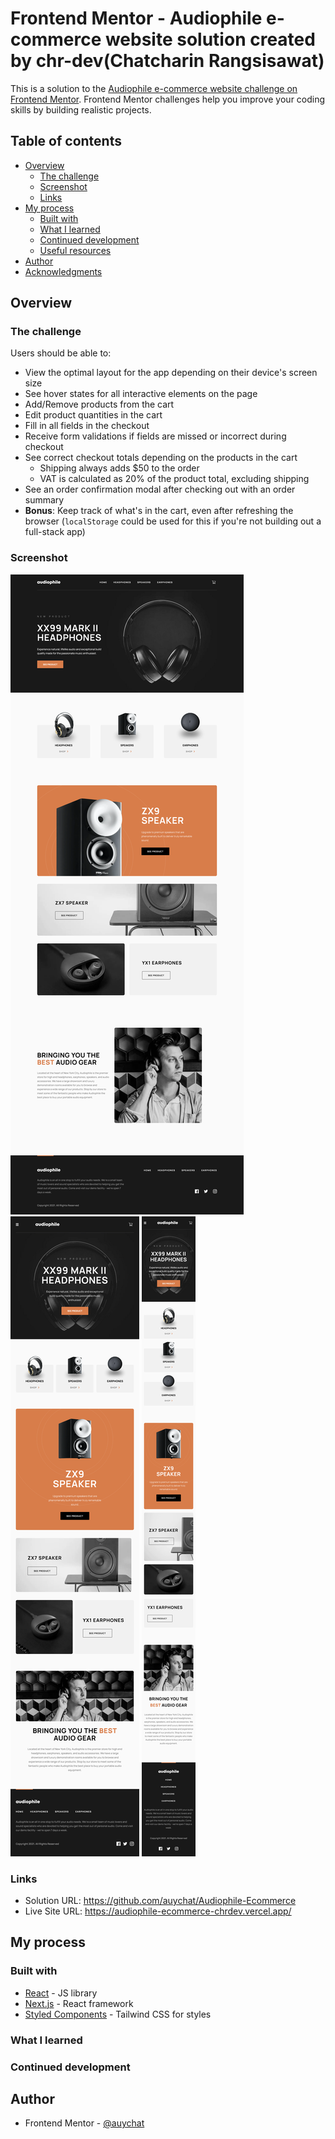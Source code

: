 # Frontend Mentor - Audiophile e-commerce website solution created by chr-dev(Chatcharin Rangsisawat)

This is a solution to the [Audiophile e-commerce website challenge on Frontend Mentor](https://www.frontendmentor.io/challenges/audiophile-ecommerce-website-C8cuSd_wx). Frontend Mentor challenges help you improve your coding skills by building realistic projects.

## Table of contents

- [Overview](#overview)
  - [The challenge](#the-challenge)
  - [Screenshot](#screenshot)
  - [Links](#links)
- [My process](#my-process)
  - [Built with](#built-with)
  - [What I learned](#what-i-learned)
  - [Continued development](#continued-development)
  - [Useful resources](#useful-resources)
- [Author](#author)
- [Acknowledgments](#acknowledgments)

## Overview

### The challenge

Users should be able to:

- View the optimal layout for the app depending on their device's screen size
- See hover states for all interactive elements on the page
- Add/Remove products from the cart
- Edit product quantities in the cart
- Fill in all fields in the checkout
- Receive form validations if fields are missed or incorrect during checkout
- See correct checkout totals depending on the products in the cart
  - Shipping always adds $50 to the order
  - VAT is calculated as 20% of the product total, excluding shipping
- See an order confirmation modal after checking out with an order summary
- **Bonus**: Keep track of what's in the cart, even after refreshing the browser (`localStorage` could be used for this if you're not building out a full-stack app)

### Screenshot

![Desktop](./screenshots/screenshot-desktop.png)
![Tablet](./screenshots/screenshot-tablet.png)
![Mobile](./screenshots/screenshot-mobile.png)

### Links

- Solution URL: https://github.com/auychat/Audiophile-Ecommerce
- Live Site URL: https://audiophile-ecommerce-chrdev.vercel.app/

## My process

### Built with
- [React](https://reactjs.org/) - JS library
- [Next.js](https://nextjs.org/) - React framework
- [Styled Components](https://tailwindcss.com/) - Tailwind CSS for styles

### What I learned


### Continued development


## Author

- Frontend Mentor - [@auychat](https://www.frontendmentor.io/profile/auychat)